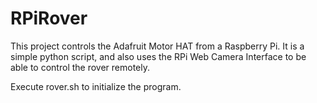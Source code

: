 # RPiRover
This project controls the Adafruit Motor HAT from a Raspberry Pi. It is a simple python script, and also uses the RPi Web Camera Interface to be able to control the rover remotely. 

Execute rover.sh to initialize the program.
